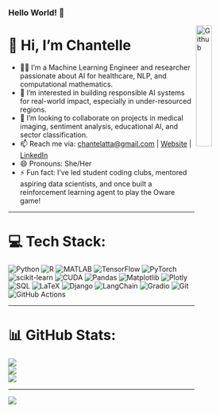 ### Hello World! 👋
<img width="25%" align="right" alt="Github"
src="https://lottie.host/64e0442d-997f-4bb3-8cd3-bdbfb98ca459/YPzeW8osic.lottie" />


# 👋 Hi, I’m Chantelle

- 👩🏾 I’m a Machine Learning Engineer and researcher passionate about AI for healthcare, NLP, and computational mathematics.
- 👀 I’m interested in building responsible AI systems for real-world impact, especially in under-resourced regions.
- 💞️ I’m looking to collaborate on projects in medical imaging, sentiment analysis, educational AI, and sector classification.
- 📫 Reach me via: [chantelatta@gmail.com](mailto:chantelatta@gmail.com) | [Website](https://chantelleaa.github.io) | [LinkedIn](https://linkedin.com/in/chantelleaa)
- 😄 Pronouns: She/Her
- ⚡ Fun fact: I’ve led student coding clubs, mentored aspiring data scientists, and once built a reinforcement learning agent to play the Oware game!

---

# 💻 Tech Stack:

![Python](https://img.shields.io/badge/python-3670A0?style=for-the-badge&logo=python&logoColor=ffdd54)
![R](https://img.shields.io/badge/R-276DC3?style=for-the-badge&logo=r&logoColor=white)
![MATLAB](https://img.shields.io/badge/MATLAB-%23e37922.svg?style=for-the-badge&logo=Mathworks&logoColor=white)
![TensorFlow](https://img.shields.io/badge/TensorFlow-%23FF6F00.svg?style=for-the-badge&logo=TensorFlow&logoColor=white)
![PyTorch](https://img.shields.io/badge/PyTorch-%23EE4C2C.svg?style=for-the-badge&logo=PyTorch&logoColor=white)
![scikit-learn](https://img.shields.io/badge/scikit--learn-%23F7931E.svg?style=for-the-badge&logo=scikit-learn&logoColor=white)
![CUDA](https://img.shields.io/badge/CUDA-76B900?style=for-the-badge&logo=nvidia&logoColor=white)
![Pandas](https://img.shields.io/badge/pandas-%23150458.svg?style=for-the-badge&logo=pandas&logoColor=white)
![Matplotlib](https://img.shields.io/badge/Matplotlib-%23ffffff.svg?style=for-the-badge&logo=Matplotlib&logoColor=black)
![Plotly](https://img.shields.io/badge/Plotly-%233F4F75.svg?style=for-the-badge&logo=plotly&logoColor=white)
![SQL](https://img.shields.io/badge/sql-%23007ACC.svg?style=for-the-badge&logo=sqlite&logoColor=white)
![LaTeX](https://img.shields.io/badge/LaTeX-008080?style=for-the-badge&logo=latex&logoColor=white)
![Django](https://img.shields.io/badge/django-%23092E20.svg?style=for-the-badge&logo=django&logoColor=white)
![LangChain](https://img.shields.io/badge/LangChain-%23black?style=for-the-badge)
![Gradio](https://img.shields.io/badge/Gradio-%23404eed.svg?style=for-the-badge&logo=gradio&logoColor=white)
![Git](https://img.shields.io/badge/git-%23F05033.svg?style=for-the-badge&logo=git&logoColor=white)
![GitHub Actions](https://img.shields.io/badge/github%20actions-%232671E5.svg?style=for-the-badge&logo=githubactions&logoColor=white)

---

# 📊 GitHub Stats:

![](https://github-readme-stats.vercel.app/api?username=ChantelleAA&theme=dark&hide_border=true&include_all_commits=true&count_private=true)<br/>
![](https://github-readme-streak-stats.herokuapp.com/?user=ChantelleAA&theme=dark&hide_border=true)<br/>
![](https://github-readme-stats.vercel.app/api/top-langs/?username=ChantelleAA&theme=dark&hide_border=true&layout=compact)

---

[![](https://visitcount.itsvg.in/api?id=ChantelleAA&icon=0&color=4)](https://visitcount.itsvg.in)

<!---
ChantelleAA/ChantelleAA is a ✨ special ✨ repository because its `README.md` appears on your GitHub profile.
You can click the Preview link to see how it looks live.
--->



<img src="https://komarev.com/ghpvc/?username=gpy1234&style=flat-square&color=blue"
alt=""/>
